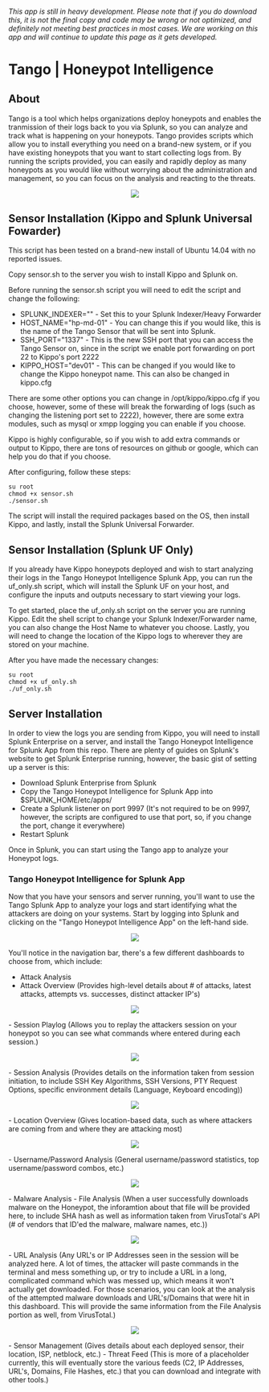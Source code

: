 ###### *This app is still in heavy development. Please note that if you do download this, it is not the final copy and code may be wrong or not optimized, and definitely not meeting best practices in most cases. We are working on this app and will continue to update this page as it gets developed.*

# Tango | Honeypot Intelligence

## About
Tango is a tool which helps organizations deploy honeypots and enables the tranmission of their logs back to you via Splunk, so you can analyze and track what is happening on your honeypots. Tango provides scripts which allow you to install everything you need on a brand-new system, or if you have existing honeypots that you want to start collecting logs from. By running the scripts provided, you can easily and rapidly deploy as many honeypots as you would like without worrying about the administration and management, so you can focus on the analysis and reacting to the threats.

<p align="center">
<img src="http://f.cl.ly/items/2w113m143M2U0x0P0B2Q/Slide1.png"></p>

## Sensor Installation (Kippo and Splunk Universal Fowarder)
This script has been tested on a brand-new install of Ubuntu 14.04 with no reported issues.

Copy sensor.sh to the server you wish to install Kippo and Splunk on.

Before running the sensor.sh script you will need to edit the script and change the following:

- SPLUNK_INDEXER="" - Set this to your Splunk Indexer/Heavy Forwarder
- HOST_NAME="hp-md-01" - You can change this if you would like, this is the name of the Tango Sensor that will be sent into Splunk.
- SSH_PORT="1337" - This is the new SSH port that you can access the Tango Sensor on, since in the script we enable port forwarding on port 22 to Kippo's port 2222
- KIPPO_HOST="dev01" - This can be changed if you would like to change the Kippo honeypot name. This can also be changed in kippo.cfg

There are some other options you can change in /opt/kippo/kippo.cfg if you choose, however, some of these will break the forwarding of logs (such as changing the listening port set to 2222), however, there are some extra modules, such as mysql or xmpp logging you can enable if you choose.

Kippo is highly configurable, so if you wish to add extra commands or output to Kippo, there are tons of resources on github or google, which can help you do that if you choose.

After configuring, follow these steps:

```
su root
chmod +x sensor.sh
./sensor.sh
```

The script will install the required packages based on the OS, then install Kippo, and lastly, install the Splunk Universal Forwarder. 

## Sensor Installation (Splunk UF Only)

If you already have Kippo honeypots deployed and wish to start analyzing their logs in the Tango Honeypot Intelligence Splunk App, you can run the uf_only.sh script, which will install the Splunk UF on your host, and configure the inputs and outputs necessary to start viewing your logs.

To get started, place the uf_only.sh script on the server you are running Kippo. Edit the shell script to change your Splunk Indexer/Forwarder name, you can also change the Host Name to whatever you choose. Lastly, you will need to change the location of the Kippo logs to wherever they are stored on your machine.

After you have made the necessary changes:

```
su root
chmod +x uf_only.sh
./uf_only.sh
```

## Server Installation

In order to view the logs you are sending from Kippo, you will need to install Splunk Enterprise on a server, and install the Tango Honeypot Intelligence for Splunk App from this repo. There are plenty of guides on Splunk's website to get Splunk Enterprise running, however, the basic gist of setting up a server is this:

- Download Splunk Enterprise from Splunk
- Copy the Tango Honeypot Intelligence for Splunk App into $SPLUNK_HOME/etc/apps/
- Create a Splunk listener on port 9997 (It's not required to be on 9997, however, the scripts are configured to use that port, so, if you change the port, change it everywhere)
- Restart Splunk

Once in Splunk, you can start using the Tango app to analyze your Honeypot logs.

### Tango Honeypot Intelligence for Splunk App

Now that you have your sensors and server running, you'll want to use the Tango Splunk App to analyze your logs and start identifying what the attackers are doing on your systems. Start by logging into Splunk and clicking on the "Tango Honeypot Intelligence App" on the left-hand side.

<p align="center">
<img src="http://f.cl.ly/items/1v1c083s1G232m1F1O18/Screen%20Shot%202015-02-17%20at%204.11.00%20PM.png"></p>

You'll notice in the navigation bar, there's a few different dashboards to choose from, which include:

- Attack Analysis
-  Attack Overview (Provides high-level details about # of attacks, latest attacks, attempts vs. successes, distinct attacker IP's)
<p align="center">
<img src="http://f.cl.ly/items/130H3W1b1p183O143g1w/Screen%20Shot%202015-02-17%20at%204.27.46%20PM.png"></p>
-  Session Playlog (Allows you to replay the attackers session on your honeypot so you can see what commands where entered during each session.)
<p align="center">
<img src="http://f.cl.ly/items/3s1p011J0E2J1C0s213z/Screen%20Shot%202015-02-17%20at%204.27.46%20PM.png"></p>
-  Session Analysis (Provides details on the information taken from session initiation, to include SSH Key Algorithms, SSH Versions, PTY Request Options, specific environment details (Language, Keyboard encoding))
<p align="center">
<img src="http://f.cl.ly/items/1V1s0p331h2D3V3W223y/Screen%20Shot%202015-02-17%20at%204.23.30%20PM.png"></p>
-  Location Overview (Gives location-based data, such as where attackers are coming from and where they are attacking most)
<p align="center">
<img src="http://f.cl.ly/items/201U2t0o1N3G2r08130i/Screen%20Shot%202015-02-17%20at%204.28.43%20PM.png"></p>
-  Username/Password Analysis (General username/password statistics, top username/password combos, etc.)
<p align="center">
<img src="http://f.cl.ly/items/133N1p2f3z3Z2Y220b1k/Screen%20Shot%202015-02-17%20at%204.29.19%20PM.png"></p>
- Malware Analysis
-   File Analysis (When a user successfully downloads malware on the Honeypot, the inforamtion about that file will be provided here, to include SHA hash as well as information taken from VirusTotal's API (# of vendors that ID'ed the malware, malware names, etc.))
<p align="center">
<img src="http://f.cl.ly/items/133N1p2f3z3Z2Y220b1k/Screen%20Shot%202015-02-17%20at%204.29.19%20PM.png"></p>
-   URL Analysis (Any URL's or IP Addresses seen in the session will be analyzed here. A lot of times, the attacker will paste commands in the terminal and mess something up, or try to include a URL in a long, complicated command which was messed up, which means it won't actually get downloaded. For those scenarios, you can look at the analysis of the attempted malware downloads and URL's/Domains that were hit in this dashboard. This will provide the same information from the File Analysis portion as well, from VirusTotal.)
<p align="center">
<img src="http://f.cl.ly/items/0f1z1Z1g3y271V2n2I23/Screen%20Shot%202015-02-17%20at%204.31.42%20PM.png"></p>
- Sensor Management (Gives details about each deployed sensor, their location, ISP, netblock, etc.)
- Threat Feed (This is more of a placeholder currently, this will eventually store the various feeds (C2, IP Addresses, URL's, Domains, File Hashes, etc.) that you can download and integrate with other tools.)
